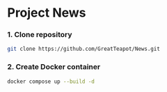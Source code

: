 # Project News

### 1. Clone repository


```bash
git clone https://github.com/GreatTeapot/News.git

```
### 2. Create Docker container

```bash
docker compose up --build -d


```
